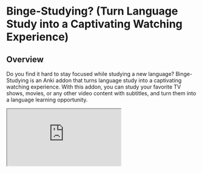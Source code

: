 <h1>Binge-Studying? (Turn Language Study into a Captivating Watching Experience)</h1>
<h2>Overview</h2>
<p>Do you find it hard to stay focused while studying a new language? Binge-Studying is an Anki addon that turns language study into a captivating watching experience. With this addon, you can study your favorite TV shows, movies, or any other video content with subtitles, and turn them into a language learning opportunity.</p>
<iframe src="https://github.com/foocaaat/Brain-Language-Upload/blob/main/preview/video.mp4">
<h2>Features</h2>
<h3>MPV Playing Functionality</h3>
<p>Binge-Studying's MPV functionality allows for an uninterrupted, enjoyable watching experience. The addon detects timestamps and plays selected speech sections from the beginning, making language learning easy and effortless.</p>
<h3>Timestamps and Subtitles</h3>
<p>Binge-Studying simplifies language learning by gathering timestamps and subtitles from "mkv" files in a folder of your choice. It then creates a txt file for easy Anki deck creation. The addon's watching MPV functionality makes for a smooth learning experience.</p>
<h3>Custom Shortcuts</h3>
<h4>Navigation</h4>
<p>Binge-Studying comes with custom shortcuts that you can use for easy grading:</p>
<ul>
  <li><strong>Up:</strong> Play timestamp without subtitles</li>
  <li><strong>Down:</strong> Play timestamp with subtitles</li>
  <li><strong>Right:</strong> Grade the card as again or good based on if you showed the subtitles or not</li>
  <li><strong>Left:</strong> Undo</li>
</ul>
<p>NOTE: that when the card is new, whether you saw the subtitles or not, it is graded as good.</p>
<h4>Timestamp Editing</h4>
<p>If there is unsynced or chopped speech, Binge-Studying has timestamp editing features that let you manually edit the timestamps:</p>
<ul>
  <li><strong>,</strong>: Set timestamp back 100ms at the start-position</li>
  <li><strong>.</strong>: Set timestamp forward 100ms at the start-position</li>
  <li><strong>[</strong>: Set timestamp back 100ms at the end-position</li>
  <li><strong>]</strong>: Set timestamp forward 100ms at the end-position</li>
</ul>
<h3>Daily Review Order</h3>
<p>Binge-Studying changes the daily review order to be in creation date. When reviewing old cards, it will be like rewatching your shows but skipping the sentences that you already know.</p>
<h3>Card Type</h3>
<p>The Binge-Studying card type doesn't have a front, only a back card. The back card displays the text from the subtitles, along with the audio file of the selected timestamp. When reviewing a card, the audio file will play automatically and you can listen to the speech with or without subtitles. </p>

<h2>Getting Started</h2>
<p>Here's how to get started with Binge-Studying:</p>
<h4>Step 1: Select Video Location:</h4>
<p>Go to tools and then press "Select Video Location." Select the folder where all the MKV files will be stored.</p>
<img src="https://github.com/foocaaat/Brain-Language-Upload/blob/main/preview/videofolder.gif">
<h4>Step 2: Turn New Videos into SRS:</h4>
<p>Go to tools and then press "Turn New Videos into SRS." Wait for the process to complete.</p>
<img src="https://github.com/foocaaat/Brain-Language-Upload/blob/main/preview/timestamps.gif">
<h4>Step 3: Add Example Deck:</h4>
<p>Add the example deck, which has the card type and styling, to your Anki deck.</p>
<img src="https://github.com/foocaaat/Brain-Language-Upload/blob/main/preview/dragcardtype.gif">
<h4>Step 4: Create a New Deck:</h4>
<p>Create a new deck with any name.</p>
<img src="https://github.com/foocaaat/Brain-Language-Upload/blob/main/preview/makedeck.gif">
<h4>Step 5: Import Cards:</h4>
<p>Make sure you selected the card type "Binge-Studying-Card," then import the card.</p>
<img src="https://github.com/foocaaat/Brain-Language-Upload/blob/main/preview/dragtxt.gif">
